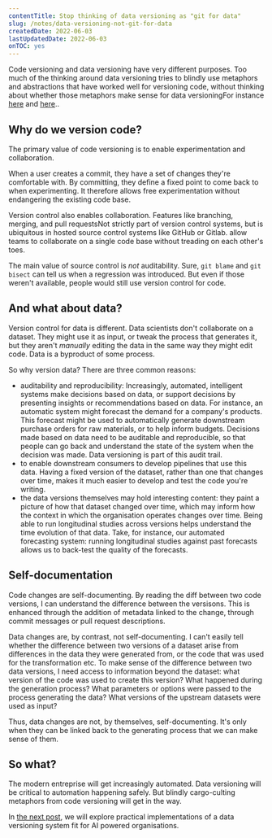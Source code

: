```yaml
---
contentTitle: Stop thinking of data versioning as "git for data"
slug: /notes/data-versioning-not-git-for-data
createdDate: 2022-06-03
lastUpdatedDate: 2022-06-03
onTOC: yes
---
```


Code versioning and data versioning have very different purposes. Too much of the thinking around data versioning tries to blindly use metaphors and abstractions that have worked well for versioning code, without thinking about whether those metaphors make sense for data versioning<Sidenote>For instance [here](https://lakefs.io/?utm_source=Gads&utm_medium=G&utm_campaign=Gadsdatavcntrl&gclid=Cj0KCQjw4uaUBhC8ARIsANUuDjXfDXkfmhcLOzzfMhRSfvy3B65Dyu-A0-2XTOHsaCQRJsTB9TZqv_IaAnruEALw_wcB) and [here](https://research.aimultiple.com/data-versioning/).</Sidenote>.

## Why do we version code?

The primary value of code versioning is to enable experimentation and collaboration.

When a user creates a commit, they have a set of changes they're comfortable with. By committing, they define a fixed point to come back to when experimenting. It therefore allows free experimentation without endangering the existing code base.

Version control also enables collaboration. Features like branching, merging, and pull requests<Sidenote>Not strictly part of version control systems, but is ubiquitous in hosted source control systems like GitHub or Gitlab.</Sidenote> allow teams to collaborate on a single code base without treading on each other's toes.

The main value of source control is _not_ auditability. Sure, `git blame` and `git bisect` can tell us when a regression was introduced. But even if those weren't available, people would still use version control for code.

## And what about data?

Version control for data is different. Data scientists don't collaborate on a dataset. They might use it as input, or tweak the process that generates it, but they aren't *manually* editing the data in the same way they might edit code. Data is a byproduct of some process.

So why version data? There are three common reasons:
- auditability and reproducibility: Increasingly, automated, intelligent systems make decisions based on data, or support decisions by presenting insights or recommendations based on data. For instance, an automatic system might forecast the demand for a company's products. This forecast might be used to automatically generate downstream purchase orders for raw materials, or to help inform budgets. Decisions made based on data need to be auditable and reproducible, so that people can go back and understand the state of the system when the decision was made. Data versioning is part of this audit trail.
- to enable downstream consumers to develop pipelines that use this data. Having a fixed version of the dataset, rather than one that changes over time, makes it much easier to develop and test the code you're writing.
- the data versions themselves may hold interesting content: they paint a picture of how that dataset changed over time, which may inform how the context in which the organisation operates changes over time. Being able to run longitudinal studies across versions helps understand the time evolution of that data. Take, for instance, our automated forecasting system: running longitudinal studies against past forecasts allows us to back-test the quality of the forecasts.

## Self-documentation

Code changes are self-documenting. By reading the diff between two code versions, I can understand the difference between the versisons. This is enhanced through the addition of metadata linked to the change, through commit messages or pull request descriptions.

Data changes are, by contrast, not self-documenting. I can't easily tell whether the difference between two versions of a dataset arise from differences in the data they were generated from, or the code that was used for the transformation etc. To make sense of the difference between two data versions, I need access to information beyond the dataset: what version of the code was used to create this version? What happened during the generation process? What parameters or options were passed to the process generating the data? What versions of the upstream datasets were used as input?

Thus, data changes are not, by themselves, self-documenting. It's only when they can be linked back to the generating process that we can make sense of them.

## So what?

The modern entreprise will get increasingly automated. Data versioning will be critical to automation happening safely. But blindly cargo-culting metaphors from code versioning will get in the way.

In [the next post](/notes/data-versioning-linked-to-runs), we will explore practical implementations of a data versioning system fit for AI powered organisations.
